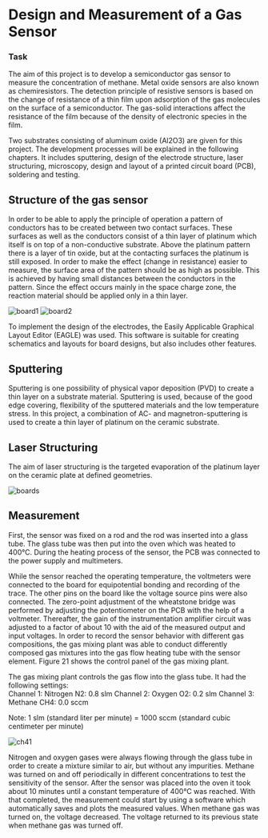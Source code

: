 # Design and Measurement of a Gas Sensor

### Task

The aim of this project is to develop a semiconductor gas sensor to measure the concentration of methane. Metal oxide sensors are also known as chemiresistors. The detection principle of resistive sensors is based on the change of resistance of a thin film upon adsorption of the gas molecules on the surface of a semiconductor. The gas-solid interactions affect the resistance of the film because of the density of electronic species in the film.

Two substrates consisting of aluminum oxide (Al2O3) are given for this project. The development processes will be explained in the following chapters. It includes sputtering, design of the electrode structure, laser structuring, microscopy, design and layout of a printed circuit board (PCB), soldering and testing.

## Structure of the gas sensor

In order to be able to apply the principle of operation a pattern of conductors has to be created between two contact surfaces. These surfaces as well as the conductors consist of a thin layer of platinum which itself is on top of a non-conductive substrate. Above the platinum pattern there is a layer of tin oxide, but at the contacting surfaces the platinum is still exposed. In order to make the effect (change in resistance) easier to measure, the surface area of the pattern should be as high as possible. This is achieved by having small distances between the conductors in the pattern. Since the effect occurs mainly in the space charge zone, the reaction material should be applied only in a thin layer.

![board1](https://user-images.githubusercontent.com/38221793/60840818-9bc29180-a1d0-11e9-91a6-efcbbbee4227.png)       ![board2](https://user-images.githubusercontent.com/38221793/60840819-9bc29180-a1d0-11e9-8168-428a28e15f93.png)

To implement the design of the electrodes, the Easily Applicable Graphical Layout Editor (EAGLE) was used. This software is suitable for creating schematics and layouts for board designs, but also includes other features.

## Sputtering
Sputtering is one possibility of physical vapor deposition (PVD) to create a thin layer on a substrate material. Sputtering is used, because of the good edge covering, flexibility of the sputtered materials and the low temperature stress. In this project, a combination of AC- and magnetron-sputtering is used to create a thin layer of platinum on the ceramic substrate.

## Laser Structuring
The aim of laser structuring is the targeted evaporation of the platinum layer on the ceramic plate at defined geometries.

![boards](https://user-images.githubusercontent.com/38221793/60841323-d678f980-a1d1-11e9-835a-fb2ba1ccaaf0.jpg)

## Measurement
First, the sensor was fixed on a rod and the rod was inserted into a glass tube. The glass tube was then put into the oven which was heated to 400°C. During the heating process of the sensor, the PCB was connected to the power supply and multimeters. 

While the sensor reached the operating temperature, the voltmeters were connected to the board for equipotential bonding and recording of the trace. The other pins on the board like the voltage source pins were also connected. The zero-point adjustment of the wheatstone bridge was performed by adjusting the potentiometer on the PCB with the help of a voltmeter. Thereafter, the gain of the instrumentation amplifier circuit was adjusted to a factor of about 10 with the aid of the measured output and input voltages. In order to record the sensor behavior with different gas compositions, the gas mixing plant was able to conduct differently composed gas mixtures into the gas flow heating tube with the sensor element. Figure 21 shows the control panel of the gas mixing plant. 

The gas mixing plant controls the gas flow into the glass tube. It had the following settings:  
Channel 1: Nitrogen N2: 0.8 slm 
Channel 2: Oxygen O2: 0.2 slm 
Channel 3: Methane CH4: 0.0 sccm 

Note: 1 slm (standard liter per minute) = 1000 sccm (standard cubic centimeter per minute)

![ch41](https://user-images.githubusercontent.com/38221793/60841328-d8db5380-a1d1-11e9-8550-0de2e724beb0.JPG)

Nitrogen and oxygen gases were always flowing through the glass tube in order to create a mixture similar to air, but without any impurities. Methane was turned on and off periodically in different concentrations to test the sensitivity of the sensor. After the sensor was placed into the oven it took about 10 minutes until a constant temperature of 400°C was reached. With that completed, the measurement could start by using a software which automatically saves and plots the measured values. When methane gas was turned on, the voltage decreased. The voltage returned to its previous state when methane gas was turned off.



